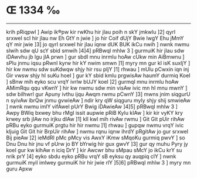 # Œ 1334 ‰
---
krih pRiqpwl ] Awip ik®pw kir rwKhu hir jIau poih n skY jmkwlu ]2]
qyrI srxweI scI hir jIau nw Eh GtY n jwie ] jo hir Coif dUjY Bwie
lwgY Ehu jMmY qY mir jwie ]3] jo qyrI srxweI hir jIau iqnw dUK BUK ikCu
nwih ] nwnk nwmu slwih sdw qU scY sbid smwih ]4]4] pRBwqI mhlw 3
] gurmuiK hir jIau sdw iDAwvhu jb lgu jIA prwn ] gur sbdI mnu
inrmlu hoAw cUkw min AiBmwnu ] sPlu jnmu iqsu pRwnI kyrw hir kY nwim
smwn ]1] myry mn gur kI isK suxIjY ] hir kw nwmu sdw suKdwqw shjy
hir rsu pIjY ]1] rhwau ] mUlu pCwxin iqn inj Gir vwsw shjy hI suKu
hoeI ] gur kY sbid kmlu prgwisAw haumY durmiq KoeI ] sBnw mih eyko
scu vrqY ivrlw bUJY koeI ]2] gurmqI mnu inrmlu hoAw AMimRqu qqu vKwnY
] hir kw nwmu sdw min visAw ivic mn hI mnu mwnY ] sdw bilhwrI gur
Apuny ivthu ijqu Awqm rwmu pCwnY ]3] mwns jnim siqgurU n syivAw
ibrQw jnmu gvwieAw ] ndir kry qW siqguru myly shjy shij smwieAw ]
nwnk nwmu imlY vifAweI pUrY Bwig iDAwieAw ]4]5] pRBwqI mhlw 3 ]
Awpy BWiq bxwey bhu rMgI issit aupwie pRiB Kylu kIAw ] kir kir vyKY kry
krwey srb jIAw no irjku dIAw ]1] klI kwl mih rivAw rwmu ] Git
Git pUir rihAw pRBu eyko gurmuiK prgtu hir hir nwmu ]1] rhwau ] gupqw
nwmu vrqY ivic kljuig Git Git hir BrpUir rihAw ] nwmu rqnu iqnw
ihrdY pRgitAw jo gur srxweI Bij pieAw ]2] ieMdRI pMc pMcy vis AwxY
iKmw sMqoKu gurmiq pwvY ] so Dnu Dnu hir jnu vf pUrw jo BY bYrwig hir gux
gwvY ]3] gur qy muhu Pyry jy koeI gur kw kihAw n iciq DrY ] kir Awcwr
bhu sMpau sMcY jo ikCu krY su nrik prY ]4] eyko sbdu eyko pRBu vrqY sB
eyksu qy auqpiq clY ] nwnk gurmuiK myil imlwey gurmuiK hir hir jwie
rlY ]5]6] pRBwqI mhlw 3 ] myry mn guru Apxw
####
